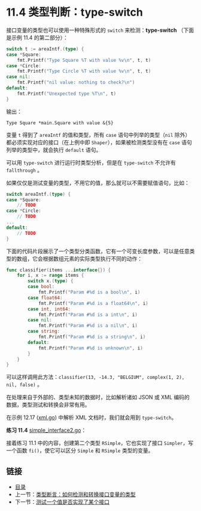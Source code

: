 # 11.4 类型判断：type-switch

接口变量的类型也可以使用一种特殊形式的 `switch` 来检测：**type-switch** （下面是示例 11.4 的第二部分）：

```go
switch t := areaIntf.(type) {
case *Square:
	fmt.Printf("Type Square %T with value %v\n", t, t)
case *Circle:
	fmt.Printf("Type Circle %T with value %v\n", t, t)
case nil:
	fmt.Printf("nil value: nothing to check?\n")
default:
	fmt.Printf("Unexpected type %T\n", t)
}
```

输出：

    Type Square *main.Square with value &{5}

变量 `t` 得到了 `areaIntf` 的值和类型，所有 `case` 语句中列举的类型（`nil` 除外）都必须实现对应的接口（在上例中即 `Shaper`），如果被检测类型没有在 `case` 语句列举的类型中，就会执行 `default` 语句。

可以用 `type-switch` 进行运行时类型分析，但是在 `type-switch` 不允许有 `fallthrough` 。

如果仅仅是测试变量的类型，不用它的值，那么就可以不需要赋值语句，比如：

```go
switch areaIntf.(type) {
case *Square:
	// TODO
case *Circle:
	// TODO
...
default:
	// TODO
}
```

下面的代码片段展示了一个类型分类函数，它有一个可变长度参数，可以是任意类型的数组，它会根据数组元素的实际类型执行不同的动作：

```go
func classifier(items ...interface{}) {
	for i, x := range items {
		switch x.(type) {
		case bool:
			fmt.Printf("Param #%d is a bool\n", i)
		case float64:
			fmt.Printf("Param #%d is a float64\n", i)
		case int, int64:
			fmt.Printf("Param #%d is a int\n", i)
		case nil:
			fmt.Printf("Param #%d is a nil\n", i)
		case string:
			fmt.Printf("Param #%d is a string\n", i)
		default:
			fmt.Printf("Param #%d is unknown\n", i)
		}
	}
}
```

可以这样调用此方法：`classifier(13, -14.3, "BELGIUM", complex(1, 2), nil, false)` 。

在处理来自于外部的、类型未知的数据时，比如解析诸如 JSON 或 XML 编码的数据，类型测试和转换会非常有用。

在示例 12.17 ([xml.go](examples/chapter_12/xml.go)) 中解析 XML 文档时，我们就会用到 `type-switch`。

**练习 11.4** [simple_interface2.go](exercises/chapter_11/simple_interface2.go)：

接着练习 11.1 中的内容，创建第二个类型 `RSimple`，它也实现了接口 `Simpler`，写一个函数 `fi()`，使它可以区分 `Simple` 和 `RSimple` 类型的变量。

## 链接

- [目录](directory.md)
- 上一节：[类型断言：如何检测和转换接口变量的类型](11.3.md)
- 下一节：[测试一个值是否实现了某个接口](11.5.md)
